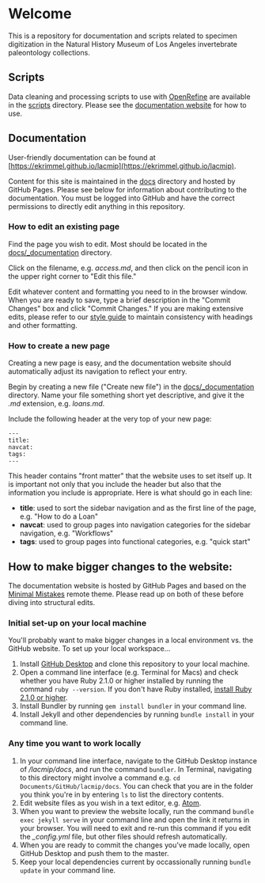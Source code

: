 
# Welcome

This is a repository for documentation and scripts related to specimen digitization in the Natural History Museum of Los Angeles invertebrate paleontology collections.

## Scripts

Data cleaning and processing scripts to use with [OpenRefine](http://openrefine.org) are available in the [scripts](/scripts/) directory. Please see the [documentation website](https://ekrimmel.github.io/lacmip) for how to use.

## Documentation

User-friendly documentation can be found at [https://ekrimmel.github.io/lacmip](https://ekrimmel.github.io/lacmip).

Content for this site is maintained in the [docs](/docs/) directory and hosted by GitHub Pages. Please see below for information about contributing to the documentation. You must be logged into GitHub and have the correct permissions to directly edit anything in this repository.

### How to edit an existing page

Find the page you wish to edit. Most should be located in the [docs/_documentation](docs/_documentation) directory.

Click on the filename, e.g. *access.md*, and then click on the pencil icon in the upper right corner to "Edit this file."

Edit whatever content and formatting you need to in the browser window. When you are ready to save, type a brief description in the "Commit Changes" box and click "Commit Changes." If you are making extensive edits, please refer to our [style guide](styleguide.md) to maintain consistency with headings and other formatting.

### How to create a new page

Creating a new page is easy, and the documentation website should automatically adjust its navigation to reflect your entry.

Begin by creating a new file ("Create new file") in the [docs/_documentation](docs/_documentation) directory. Name your file something short yet descriptive, and give it the *.md* extension, e.g. *loans.md*.

Include the following header at the very top of your new page:
```
---
title:
navcat:
tags:
---
```
This header contains "front matter" that the website uses to set itself up. It is important not only that you include the header but also that the information you include is appropriate. Here is what should go in each line:
- **title**: used to sort the sidebar navigation and as the first line of the page, e.g. "How to do a Loan"
- **navcat**: used to group pages into navigation categories for the sidebar navigation, e.g. "Workflows"
- **tags**: used to group pages into functional categories, e.g. "quick start"

## How to make bigger changes to the website:

The documentation website is hosted by GitHub Pages and based on the [Minimal Mistakes](mistakes.github.io/minimal-mistakes) remote theme. Please read up on both of these before diving into structural edits.

### Initial set-up on your local machine

You'll probably want to make bigger changes in a local environment vs. the GitHub website. To set up your local workspace...

1. Install [GitHub Desktop](https://desktop.github.com/) and clone this repository to your local machine.
1. Open a command line interface (e.g. Terminal for Macs) and check whether you have Ruby 2.1.0 or higher installed by running the command `ruby --version`. If you don't have Ruby installed, [install Ruby 2.1.0 or higher](https://www.ruby-lang.org/en/documentation/installation/).
1. Install Bundler by running `gem install bundler` in your command line.
1. Install Jekyll and other dependencies by running `bundle install` in your command line.

### Any time you want to work locally

1. In your command line interface, navigate to the GitHub Desktop instance of */lacmip/docs*, and run the command `bundler`. In Terminal, navigating to this directory might involve a command e.g. `cd Documents/GitHub/lacmip/docs`. You can check that you are in the folder you think you're in by entering `ls` to list the directory contents.
1. Edit website files as you wish in a text editor, e.g. [Atom](https://atom.io/).
1. When you want to preview the website locally, run the command `bundle exec jekyll serve` in your command line and open the link it returns in your browser. You will need to exit and re-run this command if you edit the *_config.yml* file, but other files should refresh automatically.
1. When you are ready to commit the changes you've made locally, open GitHub Desktop and push them to the master.
1. Keep your local dependencies current by occassionally running `bundle update` in your command line.
